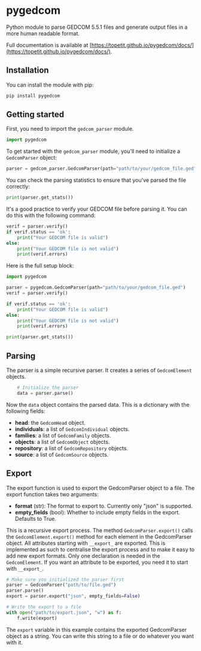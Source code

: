 # pygedcom

Python module to parse GEDCOM 5.5.1 files and generate output files in a more human readable format.

Full documentation is available at [https://topetit.github.io/pygedcom/docs/](https://topetit.github.io/pygedcom/docs/).


## Installation

You can install the module with pip:

```bash
pip install pygedcom
```

## Getting started

First, you need to import the `gedcom_parser` module.

```python
import pygedcom
```


To get started with the `gedcom_parser` module, you'll need to initialize a `GedcomParser` object:


```python
parser = gedcom_parser.GedcomParser(path="path/to/your/gedcom_file.ged")
```

You can check the parsing statistics to ensure that you've parsed the file correctly:


```python
print(parser.get_stats())
```

It's a good practice to verify your GEDCOM file before parsing it. You can do this with the following command:


```python
verif = parser.verify()
if verif.status == 'ok':
    print("Your GEDCOM file is valid")
else:
    print("Your GEDCOM file is not valid")
    print(verif.errors)
```

Here is the full setup block:

```python
import pygedcom

parser = pygedcom.GedcomParser(path="path/to/your/gedcom_file.ged")
verif = parser.verify()

if verif.status == 'ok':
    print("Your GEDCOM file is valid")
else:
    print("Your GEDCOM file is not valid")
    print(verif.errors)

print(parser.get_stats())
```

## Parsing


The parser is a simple recursive parser. It creates a series of `GedcomElement` objects.

```python
    # Initialize the parser
    data = parser.parse()
```

Now the `data` object contains the parsed data. This is a dictionary with the following fields:
- **head**: the `GedcomHead` object.
- **individuals**: a list of `GedcomIndividual` objects.
- **families**: a list of `GedcomFamily` objects.
- **objects**: a list of `GedcomObject` objects.
- **repository**: a list of `GedcomRepository` objects.
- **source**: a list of `GedcomSource` objects.


## Export

The export function is used to export the GedcomParser object to a file. The export function takes two arguments:

- **format** (str): The format to export to. Currently only "json" is supported.
- **empty_fields** (bool): Whether to include empty fields in the export. Defaults to True.

This is a recursive export process. The method `GedcomParser.export()` calls the `GedcomElement.export()` method for each element in the GedcomParser object. All attributes starting with `__export_` are exported.
This is implemented as such to centralise the export process and to make it easy to add new export formats. Only one declaration is needed in the `GedcomElement`. If you want an attribute to be exported, you need it to start with `__export_`.

```python
# Make sure you initialized the parser first
parser = GedcomParser("path/to/file.ged")
parser.parse()
export = parser.export("json", empty_fields=False)

# Write the export to a file
with open("path/to/export.json", "w") as f:
    f.write(export)
```

The `export` variable in this example contains the exported GedcomParser object as a string. You can write this string to a file or do whatever you want with it.
